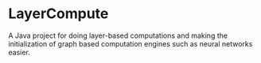 # LayerCompute
A Java project for doing layer-based computations and making the initialization of graph based computation engines such as neural networks easier.
